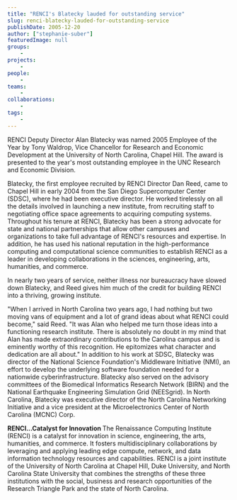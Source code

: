 ```yaml
---
title: "RENCI's Blatecky lauded for outstanding service"
slug: renci-blatecky-lauded-for-outstanding-service
publishDate: 2005-12-20
author: ["stephanie-suber"]
featuredImage: null
groups:
    - 
projects:
    - 
people:
    - 
teams: 
    - 
collaborations:
    - 
tags:
    - 
---
```

RENCI Deputy Director Alan Blatecky was named 2005 Employee of the Year by Tony Waldrop, Vice Chancellor for Research and Economic Development at the University of North Carolina, Chapel Hill. The award is presented to the year's most outstanding employee in the UNC Research and Economic Division.

Blatecky, the first employee recruited by RENCI Director Dan Reed, came to Chapel Hill in early 2004 from the San Diego Supercomputer Center (SDSC), where he had been executive director. He worked tirelessly on all the details involved in launching a new institute, from recruiting staff to negotiating office space agreements to acquiring computing systems. Throughout his tenure at RENCI, Blatecky has been a strong advocate for state and national partnerships that allow other campuses and organizations to take full advantage of RENCI's resources and expertise. In addition, he has used his national reputation in the high-performance computing and computational science communities to establish RENCI as a leader in developing collaborations in the sciences, engineering, arts, humanities, and commerce.

In nearly two years of service, neither illness nor bureaucracy have slowed down Blatecky, and Reed gives him much of the credit for building RENCI into a thriving, growing institute.

"When I arrived in North Carolina two years ago, I had nothing but two moving vans of equipment and a lot of grand ideas about what RENCI could become," said Reed. "It was Alan who helped me turn those ideas into a functioning research institute. There is absolutely no doubt in my mind that Alan has made extraordinary contributions to the Carolina campus and is eminently worthy of this recognition. He epitomizes what character and dedication are all about." In addition to his work at SDSC, Blatecky was director of the National Science Foundation's Middleware Initiative (NMI), an effort to develop the underlying software foundation needed for a nationwide cyberinfrastructure. Blatecky also served on the advisory committees of the Biomedical Informatics Research Network (BIRN) and the National Earthquake Engineering Simulation Grid (NEESgrid). In North Carolina, Blatecky was executive director of the North Carolina Networking Initiative and a vice president at the Microelectronics Center of North Carolina (MCNC) Corp.

<strong> RENCI...Catalyst for Innovation </strong>
The Renaissance Computing Institute (RENCI) is a catalyst for innovation in science, engineering, the arts, humanities, and commerce. It fosters multidisciplinary collaborations by leveraging and applying leading edge compute, network, and data information technology resources and capabilities. RENCI is a joint institute of the University of North Carolina at Chapel Hill, Duke University, and North Carolina State University that combines the strengths of these three institutions with the social, business and research opportunities of the Research Triangle Park and the state of North Carolina.
